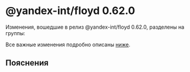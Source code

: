 # @yandex-int/floyd 0.62.0

<!-- ЧЕЛОВЕЧЕСКОЕ ВСТУПЛЕНИЕ -->

Изменения, вошедшие в релиз @yandex-int/floyd 0.62.0, разделены на группы:

Все важные изменения подробно описаны [ниже](#Пояснения).

## Пояснения

